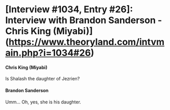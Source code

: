 # [Interview #1034, Entry #26]: Interview with Brandon Sanderson - Chris King (Miyabi)](https://www.theoryland.com/intvmain.php?i=1034#26)

#### Chris King (Miyabi)

Is Shalash the daughter of Jezrien?

#### Brandon Sanderson

Umm... Oh, yes, she is his daughter.

